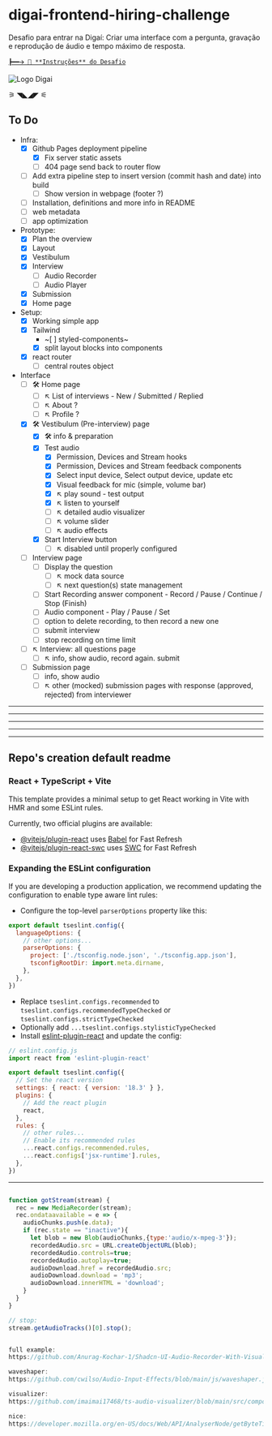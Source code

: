 # digai-frontend-hiring-challenge

Desafio para entrar na Digaí: Criar uma interface com a pergunta, gravação e reprodução de áudio e tempo máximo de resposta.

[`┣━━🡪 🔗 **Instruções** do Desafio`](https://marialauramendes.notion.site/Frontend-Hiring-Challenge-f998fa60b4774be795b5f2ac2a42dfd5)

![Logo Digai](https://file.notion.so/f/f/38077f14-5ad3-4a4c-81f7-b2156fe90c40/7fa315e4-c280-4b06-97d3-5e07b20f4e0d/full-icon.svg?table=block&id=6e4b7902-a602-4bfd-9846-bcca7af40cc2&spaceId=38077f14-5ad3-4a4c-81f7-b2156fe90c40&expirationTimestamp=1724508000000&signature=bex36v4uOObSM6ddnTZoX4V8bOvxPb02GSL6DQXdrS0&downloadName=full-icon.svg)

⚞ ◥◣◢◤ ⚟

## To Do

* Infra:
  * [x] Github Pages deployment pipeline
    * [x] Fix server static assets
    * [ ] 404 page send back to router flow
  * [ ] Add extra pipeline step to insert version (commit hash and date) into build
    * [ ] Show version in webpage (footer ?)
  * [ ] Installation, definitions and more info in README
  * [ ] web metadata
  * [ ] app optimization
* Prototype:
  * [x] Plan the overview
  * [x] Layout
  * [x] Vestibulum
  * [x] Interview
    * [ ] Audio Recorder
    * [ ] Audio Player
  * [x] Submission
  * [X] Home page
* Setup:
  * [x] Working simple app
  * [x] Tailwind
    * ~[ ] styled-components~
    * [x] split layout blocks into components
  * [x] react router
    * [ ] central routes object
* Interface
  * [ ] 🛠️ Home page
    * [ ] ↖️ List of interviews - New / Submitted / Replied
    * [ ] ↖️ About ?
    * [ ] ↖️ Profile ?
  * [x] 🛠️ Vestibulum (Pre-interview) page
    * [x] 🛠️ info & preparation
    * [x] Test audio
      * [x] Permission, Devices and Stream hooks
      * [x] Permission, Devices and Stream feedback components
      * [x] Select input device, Select output device, update etc
      * [x] Visual feedback for mic (simple, volume bar)
      * [x] ↖️ play sound - test output
      * [x] ↖️ listen to yourself
      * [ ] ↖️ detailed audio visualizer
      * [ ] ↖️ volume slider
      * [ ] ↖️ audio effects
    * [x] Start Interview button
      * [ ] ↖️ disabled until properly configured
  * [ ] Interview page
    * [ ] Display the question
      * [ ] ↖️ mock data source
      * [ ] ↖️ next question(s) state management
    * [ ] Start Recording answer component - Record / Pause / Continue / Stop (Finish)
    * [ ] Audio component - Play / Pause / Set
    * [ ] option to delete recording, to then record a new one
    * [ ] submit interview
    * [ ] stop recording on time limit
  * [ ] ↖️ Interview: all questions page
    * [ ] ↖️ info, show audio, record again. submit
  * [ ] Submission page
    * [ ] info, show audio
    * [ ] ↖️ other (mocked) submission pages with response (approved, rejected) from interviewer

---
---
---
---
---

## Repo's creation default readme

### React + TypeScript + Vite

This template provides a minimal setup to get React working in Vite with HMR and some ESLint rules.

Currently, two official plugins are available:

- [@vitejs/plugin-react](https://github.com/vitejs/vite-plugin-react/blob/main/packages/plugin-react/README.md) uses [Babel](https://babeljs.io/) for Fast Refresh
- [@vitejs/plugin-react-swc](https://github.com/vitejs/vite-plugin-react-swc) uses [SWC](https://swc.rs/) for Fast Refresh

### Expanding the ESLint configuration

If you are developing a production application, we recommend updating the configuration to enable type aware lint rules:

- Configure the top-level `parserOptions` property like this:

```js
export default tseslint.config({
  languageOptions: {
    // other options...
    parserOptions: {
      project: ['./tsconfig.node.json', './tsconfig.app.json'],
      tsconfigRootDir: import.meta.dirname,
    },
  },
})
```

- Replace `tseslint.configs.recommended` to `tseslint.configs.recommendedTypeChecked` or `tseslint.configs.strictTypeChecked`
- Optionally add `...tseslint.configs.stylisticTypeChecked`
- Install [eslint-plugin-react](https://github.com/jsx-eslint/eslint-plugin-react) and update the config:

```js
// eslint.config.js
import react from 'eslint-plugin-react'

export default tseslint.config({
  // Set the react version
  settings: { react: { version: '18.3' } },
  plugins: {
    // Add the react plugin
    react,
  },
  rules: {
    // other rules...
    // Enable its recommended rules
    ...react.configs.recommended.rules,
    ...react.configs['jsx-runtime'].rules,
  },
})
```

---

```javascript

function gotStream(stream) {  
  rec = new MediaRecorder(stream);
  rec.ondataavailable = e => {
    audioChunks.push(e.data);
    if (rec.state == "inactive"){
      let blob = new Blob(audioChunks,{type:'audio/x-mpeg-3'});
      recordedAudio.src = URL.createObjectURL(blob);
      recordedAudio.controls=true;
      recordedAudio.autoplay=true;
      audioDownload.href = recordedAudio.src;
      audioDownload.download = 'mp3';
      audioDownload.innerHTML = 'download';
    }
  }
}

// stop:
stream.getAudioTracks()[0].stop();


full example:
https://github.com/Anurag-Kochar-1/Shadcn-UI-Audio-Recorder-With-Visualizer/blob/master/components/audio-recorder-with-visualizer.tsx

waveshaper:
https://github.com/cwilso/Audio-Input-Effects/blob/main/js/waveshaper.js#L33

visualizer:
https://github.com/imaimai17468/ts-audio-visualizer/blob/main/src/components/AudioVisualizer/AudioVisualizer.tsx

nice:
https://developer.mozilla.org/en-US/docs/Web/API/AnalyserNode/getByteTimeDomainData

```
